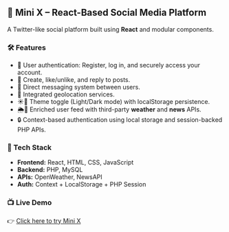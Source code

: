 ## 🚀 Mini X – React-Based Social Media Platform

A Twitter-like social platform built using **React** and modular components.

### 🛠 Features

- 🔐 User authentication: Register, log in, and securely access your account.
- 📝 Create, like/unlike, and reply to posts.
- 💬 Direct messaging system between users.
- 📍 Integrated geolocation services.
- ☀️🌙 Theme toggle (Light/Dark mode) with localStorage persistence.
- 🌦️📰 Enriched user feed with third-party **weather** and **news** APIs.
- 🔒 Context-based authentication using local storage and session-backed PHP APIs.

### 🧩 Tech Stack

- **Frontend:** React, HTML, CSS, JavaScript  
- **Backend:** PHP, MySQL  
- **APIs:** OpenWeather, NewsAPI  
- **Auth:** Context + LocalStorage + PHP Session

### 📺 Live Demo

👉 [Click here to try Mini X](https://loki.trentu.ca/~dmacherla/www_data/Assig)

